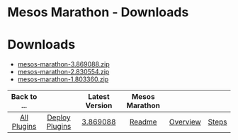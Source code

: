 
Mesos Marathon - Downloads
==========================

# Downloads

- [mesos-marathon-3.869088.zip](https://raw.githubusercontent.com/UrbanCode/IBM-UCD-PLUGINS/main/files/mesos-marathon/mesos-marathon-3.869088.zip)
- [mesos-marathon-2.830554.zip](https://raw.githubusercontent.com/UrbanCode/IBM-UCD-PLUGINS/main/files/mesos-marathon/mesos-marathon-2.830554.zip)
- [mesos-marathon-1.803360.zip](https://raw.githubusercontent.com/UrbanCode/IBM-UCD-PLUGINS/main/files/mesos-marathon/mesos-marathon-1.803360.zip)

|Back to ...||Latest Version|Mesos Marathon |||
| :---: | :---: | :---: | :---: | :---: | :---: |
|[All Plugins](../../index.md)|[Deploy Plugins](../README.md)|[3.869088](https://raw.githubusercontent.com/UrbanCode/IBM-UCD-PLUGINS/main/files/mesos-marathon/mesos-marathon-3.869088.zip)|[Readme](README.md)|[Overview](overview.md)|[Steps](steps.md)|
